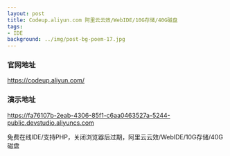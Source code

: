 ```yaml
---
layout: post
title: Codeup.aliyun.com 阿里云云效/WebIDE/10G存储/40G磁盘
tags:
- IDE
background: ../img/post-bg-poem-17.jpg
---
```


### 官网地址
https://codeup.aliyun.com/

### 演示地址
https://fa76107b-2eab-4306-85f1-c6aa0463527a-5244-public.devstudio.aliyuncs.com

免费在线IDE/支持PHP，关闭浏览器后过期，阿里云云效/WebIDE/10G存储/40G磁盘
